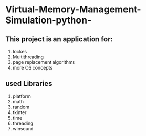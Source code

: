 # Virtual-Memory-Management-Simulation-python-
## This project is an application for:
1. lockes
2. Multithreading
3. page replacement algorithms
4. more OS concepts

## used Libraries
1. platform
2. math
3. random
4. tkinter
5. time
6. threading
7. winsound
